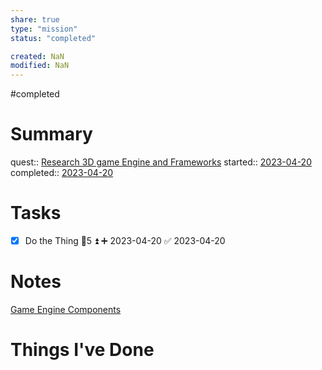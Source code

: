 ```yaml
---
share: true
type: "mission"
status: "completed"

created: NaN 
modified: NaN
---
```

#completed  
# Summary
quest:: [Research 3D game Engine and Frameworks](./Research%203D%20game%20Engine%20and%20Frameworks.md)
started:: [2023-04-20](./2023-04-20.md)
completed:: [2023-04-20](./2023-04-20.md)
# Tasks
- [x] Do the Thing  🥄5 ⏫ ➕ 2023-04-20 ✅ 2023-04-20
# Notes
[Game Engine Components](./Game%20Engine%20Components.md)
# Things I've Done